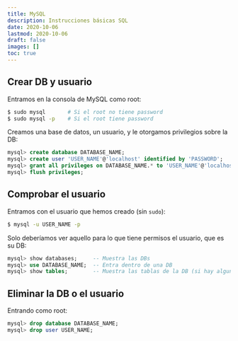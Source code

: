 ```yaml
---
title: MySQL
description: Instrucciones básicas SQL
date: 2020-10-06
lastmod: 2020-10-06
draft: false
images: []
toc: true
---
```


## Crear DB y usuario
Entramos en la consola de MySQL como root:
```bash
$ sudo mysql       # Si el root no tiene password
$ sudo mysql -p    # Si el root tiene password
```

Creamos una base de datos, un usuario, y le otorgamos privilegios sobre la DB:
```sql
mysql> create database DATABASE_NAME;
mysql> create user 'USER_NAME'@'localhost' identified by 'PASSWORD';
mysql> grant all privileges on DATABASE_NAME.* to 'USER_NAME'@'localhost';
mysql> flush privileges;
```

## Comprobar el usuario
Entramos con el usuario que hemos creado (sin `sudo`):
```bash
$ mysql -u USER_NAME -p
```
Solo deberíamos ver aquello para lo que tiene permisos el usuario, que es su DB:
```sql
mysql> show databases;     -- Muestra las DBs
mysql> use DATABASE_NAME;  -- Entra dentro de una DB
mysql> show tables;        -- Muestra las tablas de la DB (si hay alguna)
```

## Eliminar la DB o el usuario
Entrando como root:
```sql
mysql> drop database DATABASE_NAME;
mysql> drop user USER_NAME;
```
